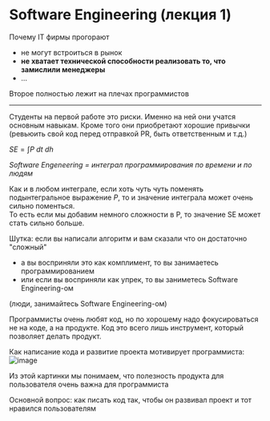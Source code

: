 # Software Engineering (лекция 1)

Почему IT фирмы прогорают
- не могут встроиться в рынок
- **не хватает технической способности реализовать то, что замислили менеджеры**
- ...

Второе полностью лежит на плечах программистов

----

Студенты на первой работе это риски. Именно на ней они учатся основным навыкам. Кроме того они приобретают хорошие привычки (ревьюить свой код перед отправкой PR, быть ответственным и т.д.)

$SE = \int P\ dt\ dh$

*Software Engeneering = интеграл программирования по времени и по людям*

Как и в любом интеграле, если хоть чуть чуть поменять подынтегральное выражение $P$, то и значение интеграла может очень сильно поменться. <br>
То есть если мы добавим немного сложности в P, то значение SE может стать сильно больше.

Шутка: если вы написали алгоритм и вам сказали что он достаточно "сложный"
- а вы восприняли это как комплимент, то вы занимаетесь программированием
- или если вы восприняли как упрек, то вы заниметесь Software Engineering-ом

(люди, занимайтесь Software Engineering-ом)

Программисты очень любят код, но по хорошему надо фокусироваться не на коде, а на продукте. Код это всего лишь инструмент, который позволяет делать продукт.

Как написание кода и развитие проекта мотивирует программиста:<br>
![image](https://user-images.githubusercontent.com/57497898/213895379-e0a92c75-192e-4a4e-8d79-7daec6dd615d.png)

Из этой картинки мы понимаем, что полезность продукта для пользователя очень важна для программиста

Основной вопрос: как писать код так, чтобы он развивал проект и тот нравился пользователям

